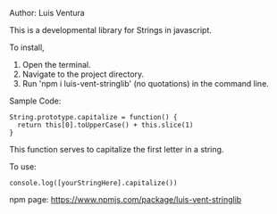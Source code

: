 Author: Luis Ventura

This is a developmental library for Strings in javascript.

To install,
  1. Open the terminal.
  2. Navigate to the project directory.
  3. Run 'npm i luis-vent-stringlib' (no quotations) in the command line.

Sample Code:
```
String.prototype.capitalize = function() {
  return this[0].toUpperCase() + this.slice(1)
}
```
This function serves to capitalize the first letter in a string.

To use:
```
console.log([yourStringHere].capitalize())
```

npm page: https://www.npmjs.com/package/luis-vent-stringlib
